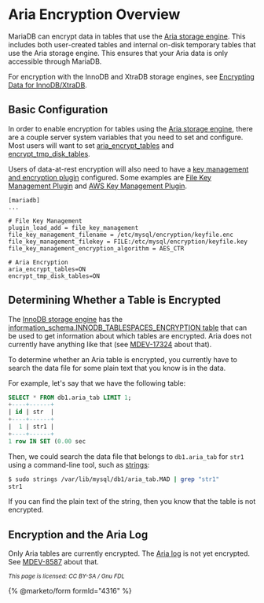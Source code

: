 # Aria Encryption Overview

MariaDB can encrypt data in tables that use the [Aria storage engine](../../../../../server-usage/storage-engines/aria/). This includes both user-created tables and internal on-disk temporary tables that use the Aria storage engine. This ensures that your Aria data is only accessible through MariaDB.

For encryption with the InnoDB and XtraDB storage engines, see [Encrypting Data for InnoDB/XtraDB](../innodb-encryption/innodb-encryption-overview.md).

## Basic Configuration

In order to enable encryption for tables using the [Aria storage engine](../../../../../server-usage/storage-engines/aria/), there are a couple server system variables that you need to set and configure. Most users will want to set [aria\_encrypt\_tables](../../../../../server-usage/storage-engines/aria/aria-system-variables.md#aria_encrypt_tables) and [encrypt\_tmp\_disk\_tables](../../../../../ha-and-performance/optimization-and-tuning/system-variables/server-system-variables.md#encrypt_tmp_disk_tables).

Users of data-at-rest encryption will also need to have a [key management and encryption plugin](../../../securing-mariadb-encryption/encryption-data-at-rest-encryption/key-management-and-encryption-plugins/encryption-key-management.md) configured. Some examples are [File Key Management Plugin](../key-management-and-encryption-plugins/file-key-management-encryption-plugin.md) and [AWS Key Management Plugin](../key-management-and-encryption-plugins/aws-key-management-encryption-plugin.md).

```
[mariadb]
...

# File Key Management
plugin_load_add = file_key_management
file_key_management_filename = /etc/mysql/encryption/keyfile.enc
file_key_management_filekey = FILE:/etc/mysql/encryption/keyfile.key
file_key_management_encryption_algorithm = AES_CTR

# Aria Encryption
aria_encrypt_tables=ON
encrypt_tmp_disk_tables=ON
```

## Determining Whether a Table is Encrypted

The [InnoDB storage engine](../../../../../server-usage/storage-engines/innodb/) has the [information\_schema.INNODB\_TABLESPACES\_ENCRYPTION table](../../../../../reference/system-tables/information-schema/information-schema-tables/information-schema-innodb-tables/information-schema-innodb_tablespaces_encryption-table.md) that can be used to get information about which tables are encrypted. Aria does not currently have anything like that (see [MDEV-17324](https://jira.mariadb.org/browse/MDEV-17324) about that).

To determine whether an Aria table is encrypted, you currently have to search the data file for some plain text that you know is in the data.

For example, let's say that we have the following table:

```sql
SELECT * FROM db1.aria_tab LIMIT 1;
+----+------+
| id | str  |
+----+------+
|  1 | str1 |
+----+------+
1 row IN SET (0.00 sec
```

Then, we could search the data file that belongs to `db1.aria_tab` for `str1` using a command-line tool, such as [strings](https://linux.die.net/man/1/strings):

```bash
$ sudo strings /var/lib/mysql/db1/aria_tab.MAD | grep "str1"
str1
```

If you can find the plain text of the string, then you know that the table is not encrypted.

## Encryption and the Aria Log

Only Aria tables are currently encrypted. The [Aria log](../../../../../server-usage/storage-engines/aria/aria-faq.md#differences-between-aria-and-myisam) is not yet encrypted. See [MDEV-8587](https://jira.mariadb.org/browse/MDEV-8587) about that.

<sub>_This page is licensed: CC BY-SA / Gnu FDL_</sub>

{% @marketo/form formId="4316" %}
